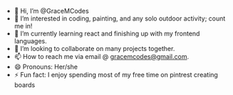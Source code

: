 - 👋 Hi, I’m @GraceMCodes
- 👀 I’m interested in coding, painting, and any solo outdoor activity; count me in!
- 🌱 I’m currently learning react and finishing up with my frontend languages.
- 💞️ I’m looking to collaborate on many projects together.
- 📫 How to reach me via email @ gracemcodes@gmail.com.
- 😄 Pronouns: Her/she
- ⚡ Fun fact: I enjoy spending most of my free time on pintrest creating boards

<!---
GraceMCodes/GraceMCodes is a ✨ special ✨ repository because its `README.md` (this file) appears on your GitHub profile.
You can click the Preview link to take a look at your changes.
--->

